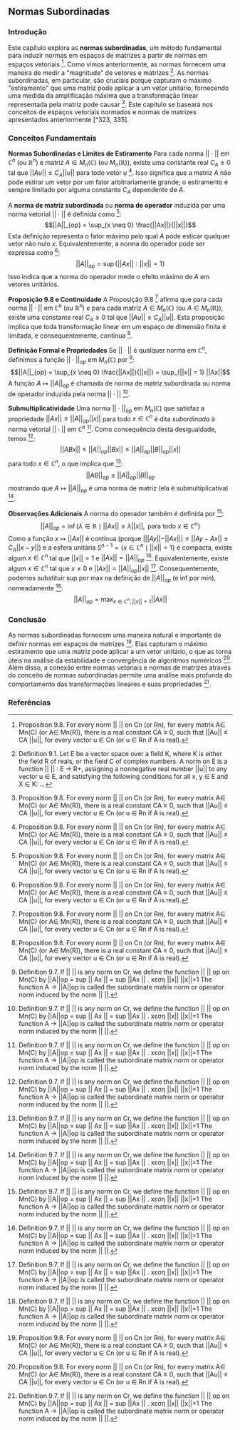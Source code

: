 ## Normas Subordinadas

### Introdução
Este capítulo explora as **normas subordinadas**, um método fundamental para induzir normas em espaços de matrizes a partir de normas em espaços vetoriais [^340]. Como vimos anteriormente, as normas fornecem uma maneira de medir a "magnitude" de vetores e matrizes [^323]. As normas subordinadas, em particular, são cruciais porque capturam o máximo "estiramento" que uma matriz pode aplicar a um vetor unitário, fornecendo uma medida da amplificação máxima que a transformação linear representada pela matriz pode causar [^340]. Este capítulo se baseará nos conceitos de espaços vetoriais normados e normas de matrizes apresentados anteriormente [^323, 335].

### Conceitos Fundamentais

**Normas Subordinadas e Limites de Estiramento**
Para cada norma $|| \cdot ||$ em $\mathbb{C}^n$ (ou $\mathbb{R}^n$) e matriz $A \in M_n(\mathbb{C})$ (ou $M_n(\mathbb{R})$), existe uma constante real $C_A \geq 0$ tal que $||Au|| \leq C_A ||u||$ para todo vetor $u$ [^340]. Isso significa que a matriz $A$ não pode estirar um vetor por um fator arbitrariamente grande; o estiramento é sempre limitado por alguma constante $C_A$ dependente de $A$.

A **norma de matriz subordinada** ou **norma de operador** induzida por uma norma vetorial $||\cdot||$ é definida como [^340]:
$$||A||_{op} = \sup_{x \neq 0} \frac{||Ax||}{||x||}$$
Esta definição representa o fator máximo pelo qual $A$ pode esticar qualquer vetor não nulo $x$. Equivalentemente, a norma do operador pode ser expressa como [^340]:
$$||A||_{op} = \sup \{||Ax|| : ||x|| = 1\}$$
Isso indica que a norma do operador mede o efeito máximo de $A$ em vetores unitários.

**Proposição 9.8 e Continuidade**
A Proposição 9.8 [^340] afirma que para cada norma $||\cdot||$ em $\mathbb{C}^n$ (ou $\mathbb{R}^n$) e para cada matriz $A \in M_n(\mathbb{C})$ (ou $A \in M_n(\mathbb{R})$), existe uma constante real $C_A \geq 0$ tal que $||Au|| \leq C_A ||u||$. Esta proposição implica que toda transformação linear em um espaço de dimensão finita é limitada, e consequentemente, contínua [^340].

**Definição Formal e Propriedades**
Se $||\cdot||$ é qualquer norma em $\mathbb{C}^n$, definimos a função $||\cdot||_{op}$ em $M_n(\mathbb{C})$ por [^341]:
$$||A||_{op} = \sup_{x \neq 0} \frac{||Ax||}{||x||} = \sup_{||x|| = 1} ||Ax||$$
A função $A \mapsto ||A||_{op}$ é chamada de norma de matriz subordinada ou norma de operador induzida pela norma $||\cdot||$ [^341].

**Submultiplicatividade**
Uma norma $||\cdot||_{op}$ em $M_n(\mathbb{C})$ que satisfaz a propriedade $||Ax|| \leq ||A||_{op} ||x||$ para todo $x \in \mathbb{C}^n$ é dita *subordinada* à norma vetorial $||\cdot||$ em $\mathbb{C}^n$ [^341]. Como consequência desta desigualdade, temos [^341]:
$$||ABx|| \leq ||A||_{op} ||Bx|| \leq ||A||_{op} ||B||_{op} ||x||$$
para todo $x \in \mathbb{C}^n$, o que implica que [^341]:
$$||AB||_{op} \leq ||A||_{op} ||B||_{op}$$
mostrando que $A \mapsto ||A||_{op}$ é uma norma de matriz (ela é submultiplicativa) [^341].

**Observações Adicionais**
A norma do operador também é definida por [^341]:
$$||A||_{op} = \inf \{\lambda \in \mathbb{R} \mid ||Ax|| \leq \lambda ||x||, \text{ para todo } x \in \mathbb{C}^n \}$$
Como a função $x \mapsto ||Ax||$ é contínua (porque $|||Ay|| - ||Ax||| \leq ||Ay - Ax|| \leq C_A ||x - y||$) e a esfera unitária $S^{n-1} = \{x \in \mathbb{C}^n \mid ||x|| = 1\}$ é compacta, existe algum $x \in \mathbb{C}^n$ tal que $||x|| = 1$ e $||Ax|| = ||A||_{op}$ [^341]. Equivalentemente, existe algum $x \in \mathbb{C}^n$ tal que $x \neq 0$ e $||Ax|| = ||A||_{op} ||x||$ [^341]. Consequentemente, podemos substituir sup por max na definição de $||A||_{op}$ (e inf por min), nomeadamente [^341]:
$$||A||_{op} = \max_{x \in \mathbb{C}^n, ||x|| = 1} ||Ax||$$

### Conclusão

As normas subordinadas fornecem uma maneira natural e importante de definir normas em espaços de matrizes [^340]. Elas capturam o máximo estiramento que uma matriz pode aplicar a um vetor unitário, o que as torna úteis na análise da estabilidade e convergência de algoritmos numéricos [^340]. Além disso, a conexão entre normas vetoriais e normas de matrizes através do conceito de normas subordinadas permite uma análise mais profunda do comportamento das transformações lineares e suas propriedades [^341].

### Referências
[^323]: Definition 9.1. Let E be a vector space over a field K, where K is either the field R of reals, or the field C of complex numbers. A norm on E is a function || || : E → R+, assigning a nonnegative real number ||u|| to any vector u ∈ E, and satisfying the following conditions for all x, y ∈ E and X ∈ K: ...
[^335]: Definition 9.3. A matrix norm || || on the space of square n×n matrices in Mn(K), with K = R or K = C, is a norm on the vector space Mn(K), with the additional property called submultiplicativity that ||AB|| ≤ ||A|| ||B||, for all A, B ∈ Mn(K).
[^340]: Proposition 9.8. For every norm || || on Cn (or Rn), for every matrix A∈ Mn(C) (or A∈ Mn(R)), there is a real constant CA ≥ 0, such that ||Au|| ≤ CA ||u||, for every vector u ∈ Cn (or u ∈ Rn if A is real).
[^341]: Definition 9.7. If || || is any norm on Cr, we define the function || || op on Mn(C) by ||A||op = sup || Ax || = sup ||Ax || . xεση ||x|| ||x||=1 The function A → ||A||op is called the subordinate matrix norm or operator norm induced by the norm || ||.
<!-- END -->